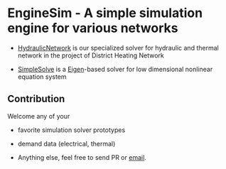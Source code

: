 # EngineSim - A simple simulation engine for various networks 

- [HydraulicNetwork](https://github.com/leannejdong/HydraulicNetwork) is our specialized solver for hydraulic and thermal network in the project of District Heating Network

- [SimpleSolve](https://github.com/leannejdong/EngineSim/tree/master/SimpleSolve) is a [Eigen](https://eigen.tuxfamily.org/index.php?title=Main_Page)-based solver for low dimensional nonlinear equation system

## Contribution

Welcome any of your 

* favorite simulation solver prototypes

* demand data (electrical, thermal)

* Anything else, feel free to send PR or  [email](leanne.dong@concordia.ca).